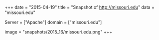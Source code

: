 
+++
date = "2015-04-19"
title = "Snapshot of http://missouri.edu"
data = "missouri.edu"

Server = ["Apache"]
domain = ["missouri.edu"]

  image = "snapshots/2015_16/missouri.edu.png"
+++
#
